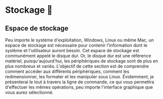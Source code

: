 # Stockage 💾

## Espace de stockage
Peu importe le système d'exploitation, Windows, Linux ou même Mac, un espace de stockage est nécessaire pour contenir l'information dont le système et l'utilisateur auront besoin. Cet espace de stockage est communément appelé le disque dur. Or, le disque dur est une référence matériel, puisqu'aujourd'hui, les périphériques de stockage sont de plus en plus nombreux et variés. L'objectif de cette section est de comprendre comment accéder aux différents périphériques, comment les redimensionner, les formater et les manipuler sous Linux. Évidemment, je présenterai le tout à travers la ligne de commande, ce qui vous permettra d'effectuer les mêmes opérations, peu importe l'interface graphique que vous aurez sélectionné.

